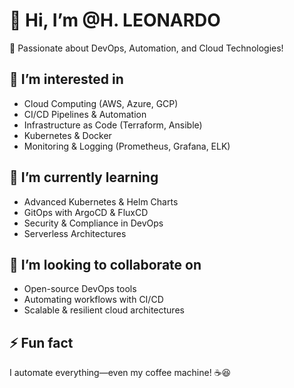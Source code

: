 # 👋 Hi, I’m @H. LEONARDO 
🚀 Passionate about DevOps, Automation, and Cloud Technologies!  

## 👀 I’m interested in  
- Cloud Computing (AWS, Azure, GCP)  
- CI/CD Pipelines & Automation  
- Infrastructure as Code (Terraform, Ansible)  
- Kubernetes & Docker  
- Monitoring & Logging (Prometheus, Grafana, ELK)  

## 🌱 I’m currently learning  
- Advanced Kubernetes & Helm Charts  
- GitOps with ArgoCD & FluxCD  
- Security & Compliance in DevOps  
- Serverless Architectures  

## 💞️ I’m looking to collaborate on  
- Open-source DevOps tools  
- Automating workflows with CI/CD  
- Scalable & resilient cloud architectures  

## ⚡ Fun fact  
I automate everything—even my coffee machine! ☕😆  
